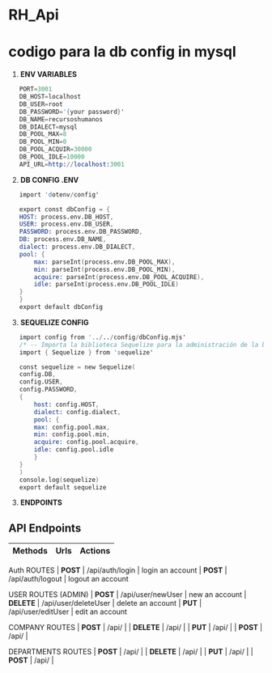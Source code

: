 # RH_Api
# codigo para la db config in mysql 

1. **ENV VARIABLES**

 ```s
    PORT=3001
    DB_HOST=localhost
    DB_USER=root
    DB_PASSWORD='{your password}'
    DB_NAME=recursoshumanos
    DB_DIALECT=mysql   
    DB_POOL_MAX=8
    DB_POOL_MIN=0
    DB_POOL_ACQUIR=30000
    DB_POOL_IDLE=10000
    API_URL=http://localhost:3001
 ```

2. **DB CONFIG .ENV**

 ```s
    import 'dotenv/config'

    export const dbConfig = {
    HOST: process.env.DB_HOST,
    USER: process.env.DB_USER,
    PASSWORD: process.env.DB_PASSWORD,
    DB: process.env.DB_NAME,
    dialect: process.env.DB_DIALECT,
    pool: {
        max: parseInt(process.env.DB_POOL_MAX),
        min: parseInt(process.env.DB_POOL_MIN),
        acquire: parseInt(process.env.DB_POOL_ACQUIRE),
        idle: parseInt(process.env.DB_POOL_IDLE)
    }
    }
    export default dbConfig
```

3. **SEQUELIZE CONFIG**

 ```s
    import config from '../../config/dbConfig.mjs'
    /* -- Importa la biblioteca Sequelize para la administración de la base de datos -- */
    import { Sequelize } from 'sequelize'

    const sequelize = new Sequelize(
    config.DB,
    config.USER,
    config.PASSWORD,
    {
        host: config.HOST,
        dialect: config.dialect,
        pool: {
        max: config.pool.max,
        min: config.pool.min,
        acquire: config.pool.acquire,
        idle: config.pool.idle
        }
    }
    )
    console.log(sequelize)
    export default sequelize
```

3. **ENDPOINTS**
## API Endpoints
<div>

| Methods |             Urls           |                Actions 
|-------------|:--------------------------:|-----------------------------------:|
Auth ROUTES
| **POST**    | /api/auth/login            | login an account
| **POST**    | /api/auth/logout           | logout an account

USER ROUTES (ADMIN)
| **POST**    | /api/user/newUser          | new an account
| **DELETE**  | /api/user/deleteUser       | delete an account
| **PUT**     | /api/user/editUser         | edit an account

COMPANY ROUTES
| **POST**    | /api/            | 
| **DELETE**  | /api/            | 
| **PUT**     | /api/            | 
| **POST**    | /api/            | 

DEPARTMENTS ROUTES
| **POST**    | /api/            | 
| **DELETE**  | /api/            | 
| **PUT**     | /api/            | 
| **POST**    | /api/            | 




</div>